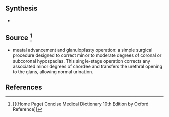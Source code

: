## Synthesis
- 
## Source [^1]
- meatal advancement and glanuloplasty operation: a simple surgical procedure designed to correct minor to moderate degrees of coronal or subcoronal hypospadias. This single-stage operation corrects any associated minor degrees of chordee and transfers the urethral opening to the glans, allowing normal urination.
## References

[^1]: [[(Home Page) Concise Medical Dictionary 10th Edition by Oxford Reference]]